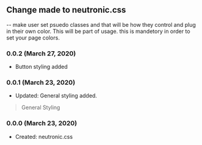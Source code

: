 ## Change made to neutronic.css


-- 
make user set psuedo classes and that will be how they control and plug in their own
color.
This will be part of usage. this is mandetory in order to set your page colors.

### 0.0.2 (March 27, 2020)

- Button styling added

### 0.0.1 (March 23, 2020)

- Updated: General styling added.

> General Styling

### 0.0.0 (March 23, 2020)

- Created: neutronic.css